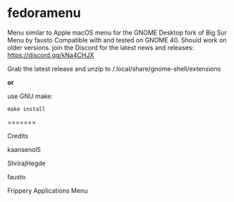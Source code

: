 # fedoramenu
Menu similar to Apple macOS menu for the GNOME Desktop
fork of Big Sur Menu by fausto
Compatible with and tested on GNOME 40. Should work on older versions.
join the Discord for the latest news and releases: https://discord.gg/kNa4CHJX

Grab the latest release and unzip to /.local/share/gnome-shell/extensions

**or**

use GNU make:

    make install
=======

Credits

kaansenol5

ShrirajHegde

fausto

Frippery Applications Menu
